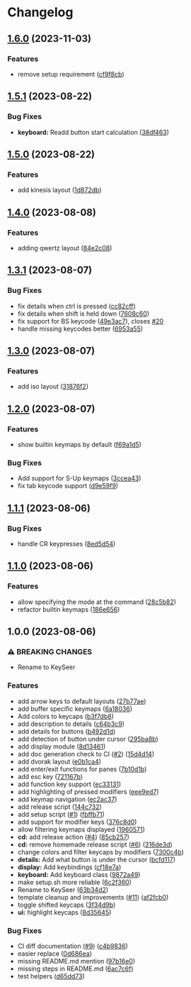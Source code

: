 # Changelog

## [1.6.0](https://github.com/jokajak/keyseer.nvim/compare/v1.5.1...v1.6.0) (2023-11-03)


### Features

* remove setup requirement ([cf9f8cb](https://github.com/jokajak/keyseer.nvim/commit/cf9f8cbdf1c8b780df8cfaf87c6cf05d99a820a5))

## [1.5.1](https://github.com/jokajak/keyseer.nvim/compare/v1.5.0...v1.5.1) (2023-08-22)


### Bug Fixes

* **keyboard:** Readd button start calculation ([38df463](https://github.com/jokajak/keyseer.nvim/commit/38df463e27a0276d41ab6262f4d38face5b1631b))

## [1.5.0](https://github.com/jokajak/keyseer.nvim/compare/v1.4.0...v1.5.0) (2023-08-22)


### Features

* add kinesis layout ([1d872db](https://github.com/jokajak/keyseer.nvim/commit/1d872db0139ccc143eb0f16373dfde571d44320e))

## [1.4.0](https://github.com/jokajak/keyseer.nvim/compare/v1.3.1...v1.4.0) (2023-08-08)


### Features

* adding qwertz layout ([84e2c08](https://github.com/jokajak/keyseer.nvim/commit/84e2c08f5c0805c9d04380d831d2e944da21fee1))

## [1.3.1](https://github.com/jokajak/keyseer.nvim/compare/v1.3.0...v1.3.1) (2023-08-07)


### Bug Fixes

* fix details when ctrl is pressed ([cc82cff](https://github.com/jokajak/keyseer.nvim/commit/cc82cff77ec089e58655188ad66230461e373e54))
* fix details when shift is held down ([7608c60](https://github.com/jokajak/keyseer.nvim/commit/7608c6051f0ba3f0d5dc8a135f073ae89d2d4003))
* fix support for BS keycode ([49e3ac7](https://github.com/jokajak/keyseer.nvim/commit/49e3ac74c13a1cfdc2955543400d35dc2bedcdb9)), closes [#20](https://github.com/jokajak/keyseer.nvim/issues/20)
* handle missing keycodes better ([6953a55](https://github.com/jokajak/keyseer.nvim/commit/6953a5588a9388243f8547ef90533a9724e4b610))

## [1.3.0](https://github.com/jokajak/keyseer.nvim/compare/v1.2.0...v1.3.0) (2023-08-07)


### Features

* add iso layout ([31876f2](https://github.com/jokajak/keyseer.nvim/commit/31876f2302fd87bb82d5cdd57ecab25742e7a415))

## [1.2.0](https://github.com/jokajak/keyseer.nvim/compare/v1.1.1...v1.2.0) (2023-08-07)


### Features

* show builtin keymaps by default ([f69a1d5](https://github.com/jokajak/keyseer.nvim/commit/f69a1d577dc04f60690a40e27eda474863c62366))


### Bug Fixes

* Add support for S-Up keymaps ([3ccea43](https://github.com/jokajak/keyseer.nvim/commit/3ccea430eebfa153da896ba7afcc999809f9685f))
* fix tab keycode support ([d9e59f9](https://github.com/jokajak/keyseer.nvim/commit/d9e59f92ca382f42b03c63d6dce43d917f314ffb))

## [1.1.1](https://github.com/jokajak/keyseer.nvim/compare/v1.1.0...v1.1.1) (2023-08-06)


### Bug Fixes

* handle CR keypresses ([8ed5d54](https://github.com/jokajak/keyseer.nvim/commit/8ed5d54a98f2f055478c769539a5a2e2726cdf22))

## [1.1.0](https://github.com/jokajak/keyseer.nvim/compare/v1.0.0...v1.1.0) (2023-08-06)


### Features

* allow specifying the mode at the command ([28c5b82](https://github.com/jokajak/keyseer.nvim/commit/28c5b82cafbb65cc880bd0842c1c5718185af31e))
* refactor builtin keymaps ([186e656](https://github.com/jokajak/keyseer.nvim/commit/186e656c9e10344a3b04ea230e2ac0c574a0c5cf))

## 1.0.0 (2023-08-06)


### ⚠ BREAKING CHANGES

* Rename to KeySeer

### Features

* add arrow keys to default layouts ([27b77ae](https://github.com/jokajak/keyseer.nvim/commit/27b77aeb914308b53d4fc21451e45717cb94af04))
* add buffer specific keymaps ([6a18036](https://github.com/jokajak/keyseer.nvim/commit/6a1803681aa14163555ccb9ec9dd23968bc345d0))
* Add colors to keycaps ([b3f7db8](https://github.com/jokajak/keyseer.nvim/commit/b3f7db8b783b7b384ccda9f4140ff3672a54e91e))
* add description to details ([c64b3c9](https://github.com/jokajak/keyseer.nvim/commit/c64b3c9d3c9fd1f82c8cc7cf6de4d7fb58373b5a))
* add details for buttons ([b492d1d](https://github.com/jokajak/keyseer.nvim/commit/b492d1d55214f3c57823b46485ba861b7af0a809))
* add detection of button under cursor ([295ba8b](https://github.com/jokajak/keyseer.nvim/commit/295ba8b8c481e058082a5c6d2a704e16a88f52ed))
* add display module ([8d13461](https://github.com/jokajak/keyseer.nvim/commit/8d134619d4587ac5c61a52152274679785890eeb))
* add doc generation check to CI ([#2](https://github.com/jokajak/keyseer.nvim/issues/2)) ([15d4d14](https://github.com/jokajak/keyseer.nvim/commit/15d4d1462f0bf99349ddd626d8f1a4b1b95f8a14))
* add dvorak layout ([e0b1ca4](https://github.com/jokajak/keyseer.nvim/commit/e0b1ca4a83f20226fa6041f00a422c024e02dfbe))
* add enter/exit functions for panes ([7b10d1b](https://github.com/jokajak/keyseer.nvim/commit/7b10d1b3ac28972232f55fb313dbfff02c1522ec))
* add esc key ([721167b](https://github.com/jokajak/keyseer.nvim/commit/721167b8aff84162d4ac250fdb5d38e2b63c22fc))
* add function key support ([ec33131](https://github.com/jokajak/keyseer.nvim/commit/ec33131747ae9a28ffadf96d35083736f776c478))
* add highlighting of pressed modifiers ([eee9ed7](https://github.com/jokajak/keyseer.nvim/commit/eee9ed7b449e7f8198377bec7c1f097c79b30090))
* add keymap navigation ([ec2ac37](https://github.com/jokajak/keyseer.nvim/commit/ec2ac379462b8446660c92a2a5bf30e44a2c0f9d))
* add release script ([144c732](https://github.com/jokajak/keyseer.nvim/commit/144c732b598c01c52f81d89f085ff5a5aefe1a1f))
* add setup script ([#1](https://github.com/jokajak/keyseer.nvim/issues/1)) ([fbffb71](https://github.com/jokajak/keyseer.nvim/commit/fbffb71deea4fafb4e76c5901fa263b155ab8e94))
* add support for modifier keys ([376c8d0](https://github.com/jokajak/keyseer.nvim/commit/376c8d028719258a94ead4a61e04bc019614e2c4))
* allow filtering keymaps displayed ([1960571](https://github.com/jokajak/keyseer.nvim/commit/1960571833573260f4759df4d785e24e24b39516))
* **cd:** add release action ([#4](https://github.com/jokajak/keyseer.nvim/issues/4)) ([85cb257](https://github.com/jokajak/keyseer.nvim/commit/85cb257bfe0c2770364541044cfc478cecf58a2a))
* **cd:** remove homemade release script ([#6](https://github.com/jokajak/keyseer.nvim/issues/6)) ([316de3d](https://github.com/jokajak/keyseer.nvim/commit/316de3d10be0f704bdfecde3d889efe9c2e57570))
* change colors and filter keycaps by modifiers ([7300c4b](https://github.com/jokajak/keyseer.nvim/commit/7300c4b2934a26de0d6900a8767aa3833bafb03b))
* **details:** Add what button is under the cursor ([bcfd117](https://github.com/jokajak/keyseer.nvim/commit/bcfd1179ef807431753b05d6158a804b1123ab73))
* **display:** Add keybindings ([cf18e7a](https://github.com/jokajak/keyseer.nvim/commit/cf18e7a142049d1623a386da87b489e4e3967f9b))
* **keyboard:** Add keyboard class ([9872a49](https://github.com/jokajak/keyseer.nvim/commit/9872a49b92f82dc3f7592890d5999426602aacc8))
* make setup.sh more reliable ([6c2f360](https://github.com/jokajak/keyseer.nvim/commit/6c2f360be9acd1c747f9cce112c6a0205e76532c))
* Rename to KeySeer ([63b34d2](https://github.com/jokajak/keyseer.nvim/commit/63b34d22fb54a29b0598ecb4ff98f3fb93d5a6cf))
* template cleanup and improvements ([#11](https://github.com/jokajak/keyseer.nvim/issues/11)) ([af2fcb0](https://github.com/jokajak/keyseer.nvim/commit/af2fcb0ffcac54eb9e4092bb860c22e29d2579dc))
* toggle shifted keycaps ([3f34d9b](https://github.com/jokajak/keyseer.nvim/commit/3f34d9bb0189c74e17c358909135f2f6522ecd4e))
* **ui:** highlight keycaps ([8d35645](https://github.com/jokajak/keyseer.nvim/commit/8d35645b836eb7721647e9af7bf58aa0d6641442))


### Bug Fixes

* CI diff documentation ([#9](https://github.com/jokajak/keyseer.nvim/issues/9)) ([c4b9836](https://github.com/jokajak/keyseer.nvim/commit/c4b98367f82a6fe47d7268ac7a3887643831eac8))
* easier replace ([0d686ea](https://github.com/jokajak/keyseer.nvim/commit/0d686eab4a45c4437bfaa3fdf8365de305587dff))
* missing README.md mention ([97b16e0](https://github.com/jokajak/keyseer.nvim/commit/97b16e028283cc7a47421da518cd51c3db206427))
* missing steps in README.md ([6ac7c6f](https://github.com/jokajak/keyseer.nvim/commit/6ac7c6fab61fd9af968ad476161b06406692ca87))
* test helpers ([d65dd73](https://github.com/jokajak/keyseer.nvim/commit/d65dd73119ec466bdd99d9833f27c4f6a936fe1e))

